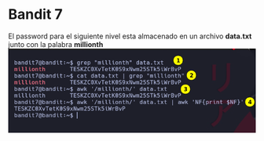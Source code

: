 # Bandit 7

El password para el siguiente nivel esta almacenado en un archivo **data.txt** junto con la palabra **millionth**
![label text](imgs/01.png)
